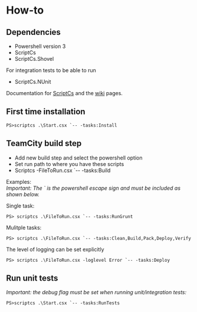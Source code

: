 # How-to

## Dependencies

* Powershell version 3
* ScriptCs
* ScriptCs.Shovel

For integration tests to be able to run

* ScriptCs.NUnit

 Documentation for [ScriptCs](http://scriptcs.net) and the [wiki](https://github.com/scriptcs/scriptcs/wiki) pages.

## First time installation

```
PS>scriptcs .\Start.csx `-- -tasks:Install
```

## TeamCity build step

* Add new build step and select the powershell option
* Set run path to where you have these scripts
* Scriptcs -FileToRun.csx `-- -tasks:Build

Examples:  
*Important: The ` is the powershell escape sign and must be included as shown below.*

Single task:  
```
PS> scriptcs .\FileToRun.csx `-- -tasks:RunGrunt
```  
Mulitple tasks:  
```
PS> scriptcs .\FileToRun.csx `-- -tasks:Clean,Build,Pack,Deploy,Verify
```  
The level of logging can be set explicitly
```
PS> scriptcs .\FileToRun.csx -loglevel Error `-- -tasks:Deploy
```

## Run unit tests

*Important: the debug flag must be set when running unit/integration tests:*

```
PS>scriptcs .\Start.csx `-- -tasks:RunTests
```

